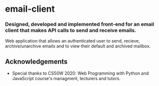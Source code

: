 # email-client

### Designed, developed and implemented front-end for an email client that makes API calls to send and receive emails.

Web application that allows an authenticated user to send, recieve, archive/unarchive emails and to view their default and archived mailbox.

## Acknowledgements
  - Special thanks to CS50W 2020: Web Programming with Python and JavaScript course's managment, lecturers and tutors.

